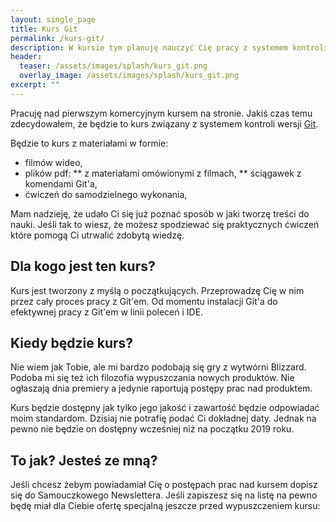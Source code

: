 ```yaml
---
layout: single_page
title: Kurs Git
permalink: /kurs-git/
description: W kursie tym planuję nauczyć Cię pracy z systemem kontroli wersji Git. Kurs przeznaczony będzie dla początkujących, którzy nie pracowali wcześniej z żadnym systemem kontroli wersji albo nie pracowali z Git'em.
header:
  teaser: /assets/images/splash/kurs_git.png
  overlay_image: /assets/images/splash/kurs_git.png
excerpt: ""
---
```


Pracuję nad pierwszym komercyjnym kursem na stronie. Jakiś czas temu zdecydowałem, że będzie to kurs związany z systemem kontroli wersji [Git](https://git-scm.org).

Będzie to kurs z materiałami w formie:

* filmów wideo,
* plików pdf:
** z materiałami omówionymi z filmach,
** ściągawek z komendami Git'a,
* ćwiczeń do samodzielnego wykonania,

Mam nadzieję, że udało Ci się już poznać sposób w jaki tworzę treści do nauki. Jeśli tak to wiesz, że możesz spodziewać się praktycznych ćwiczeń które pomogą Ci utrwalić zdobytą wiedzę.

## Dla kogo jest ten kurs?

Kurs jest tworzony z myślą o początkujących. Przeprowadzę Cię w nim przez cały proces pracy z Git'em. Od momentu instalacji Git'a do efektywnej pracy z Git'em w linii poleceń i IDE.

## Kiedy będzie kurs?

Nie wiem jak Tobie, ale mi bardzo podobają się gry z wytwórni Blizzard. Podoba mi się też ich filozofia wypuszczania nowych produktów. Nie ogłaszają dnia premiery a jedynie raportują postępy prac nad produktem.

Kurs będzie dostępny jak tylko jego jakość i zawartość będzie odpowiadać moim standardom. Dzisiaj nie potrafię podać Ci dokładnej daty. Jednak na pewno nie będzie on dostępny wcześniej niż na początku 2019 roku.

## To jak? Jesteś ze mną?

Jeśli chcesz żebym powiadamiał Cię o postępach prac nad kursem dopisz się do Samouczkowego Newslettera. Jeśli zapiszesz się na listę na pewno będę miał dla Ciebie ofertę specjalną jeszcze przed wypuszczeniem kursu:

<div class="notice--success text-center">
    <script type="text/javascript" src="https://static.mailerlite.com/data/webforms/1056656/o2g2b2.js?v5"></script>
</div>
